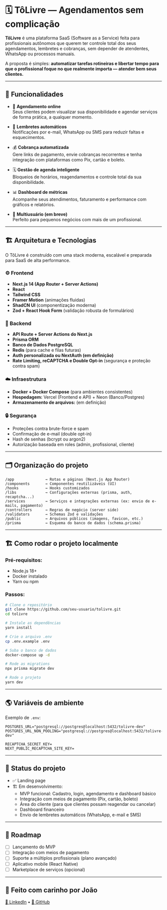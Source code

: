 # 🗓️ TôLivre — Agendamentos sem complicação

**TôLivre** é uma plataforma SaaS (Software as a Service) feita para profissionais autônomos que querem ter controle total dos seus agendamentos, lembretes e cobranças, sem depender de atendentes, WhatsApp ou processos manuais.

A proposta é simples: **automatizar tarefas rotineiras e libertar tempo para que o profissional foque no que realmente importa — atender bem seus clientes.**

---

## 🚀 Funcionalidades

- 📅 **Agendamento online**  
  Seus clientes podem visualizar sua disponibilidade e agendar serviços de forma prática, a qualquer momento.

- 🔔 **Lembretes automáticos**  
  Notificações por e-mail, WhatsApp ou SMS para reduzir faltas e esquecimentos.

- 💰 **Cobrança automatizada**  
  Gere links de pagamento, envie cobranças recorrentes e tenha integração com plataformas como Pix, cartão e boleto.

- 🗓️ **Gestão de agenda inteligente**  
  Bloqueios de horários, reagendamentos e controle total da sua disponibilidade.

- 📊 **Dashboard de métricas**  
  Acompanhe seus atendimentos, faturamento e performance com gráficos e relatórios.

- 👥 **Multiusuário (em breve)**  
  Perfeito para pequenos negócios com mais de um profissional.

---

## 🏗️ Arquitetura e Tecnologias

O TôLivre é construído com uma stack moderna, escalável e preparada para SaaS de alta performance.

### ⚙️ Frontend

- **Next.js 14 (App Router + Server Actions)**
- **React**
- **Tailwind CSS**
- **Framer Motion** (animações fluidas)
- **ShadCN UI** (componentização moderna)
- **Zod + React Hook Form** (validação robusta de formulários)

### 🧠 Backend

- **API Route + Server Actions do Next.js**
- **Prisma ORM**
- **Banco de Dados PostgreSQL**
- **Redis** (para cache e filas futuras)
- **Auth personalizada ou NextAuth (em definição)**
- **Rate Limiting, reCAPTCHA e Double Opt-in** (segurança e proteção contra spam)

### ☁️ Infraestrutura

- **Docker + Docker Compose** (para ambientes consistentes)
- **Hospedagem:** Vercel (Frontend e API) + Neon (Banco/Postgres)
- **Armazenamento de arquivos:** (em definição)

### 🔒 Segurança

- Proteções contra brute-force e spam
- Confirmação de e-mail (double opt-in)
- Hash de senhas (bcrypt ou argon2)
- Autorização baseada em roles (admin, profissional, cliente)

---

## 🗂️ Organização do projeto

```
/app              → Rotas e páginas (Next.js App Router)
/components       → Componentes reutilizáveis (UI)
/hooks            → Hooks customizados
/libs             → Configurações externas (prisma, auth, recaptcha...)
/services         → Serviços e integrações externas (ex: envio de e-mails, pagamento)
/controllers      → Regras de negócio (server side)
/validators       → Schemas Zod e validações
/public           → Arquivos públicos (imagens, favicon, etc.)
/prisma           → Esquema do banco de dados (schema.prisma)
```

---

## 🏗️ Como rodar o projeto localmente

### Pré-requisitos:

- Node.js 18+
- Docker instalado
- Yarn ou npm

### Passos:

```bash
# Clone o repositório
git clone https://github.com/seu-usuario/tolivre.git
cd tolivre

# Instale as dependências
yarn install

# Crie o arquivo .env
cp .env.example .env

# Suba o banco de dados
docker-compose up -d

# Rode as migrations
npx prisma migrate dev

# Rode o projeto
yarn dev
```

---

## 🌎 Variáveis de ambiente

Exemplo de `.env`:

```
POSTGRES_URL="postgresql://postgres@localhost:5432/tolivre-dev"
POSTGRES_URL_NON_POOLING="postgresql://postgres@localhost:5432/tolivre-dev"

RECAPTCHA_SECRET_KEY=
NEXT_PUBLIC_RECAPTCHA_SITE_KEY=
```

---

## 🚧 Status do projeto

- ✅ Landing page
- 🏗️ Em desenvolvimento:
  - MVP funcional: Cadastro, login, agendamento e dashboard básico
  - Integração com meios de pagamento (Pix, cartão, boleto)
  - Área do cliente (para que clientes possam reagendar ou cancelar)
  - Dashboard financeiro
  - Envio de lembretes automáticos (WhatsApp, e-mail e SMS)

---

## 🧠 Roadmap

- [ ] Lançamento do MVP
- [ ] Integração com meios de pagamento
- [ ] Suporte a múltiplos profissionais (plano avançado)
- [ ] Aplicativo mobile (React Native)
- [ ] Marketplace de serviços (opcional)

---

## 💙 Feito com carinho por João

[🔗 LinkedIn](https://www.linkedin.com/in/joaosilvadeveloper/) • [🐙 GitHub](https://github.com/joaosilva-web)
